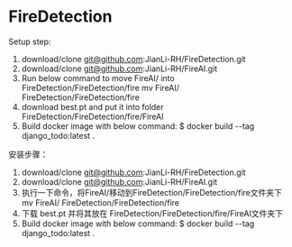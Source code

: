 # FireDetection

Setup step:
1. download/clone git@github.com:JianLi-RH/FireDetection.git
2. download/clone git@github.com:JianLi-RH/FireAI.git
3. Run below command to move FireAI/ into FireDetection/FireDetection/fire
    mv FireAI/ FireDetection/FireDetection/fire
4. download best.pt and put it into folder FireDetection/FireDetection/fire/FireAI
5. Build docker image with below command:
    $ docker build --tag django_todo:latest .


安装步骤：
1. download/clone git@github.com:JianLi-RH/FireDetection.git
2. download/clone git@github.com:JianLi-RH/FireAI.git
3. 执行一下命令，将FireAI/移动到FireDetection/FireDetection/fire文件夹下
    mv FireAI/ FireDetection/FireDetection/fire
4. 下载 best.pt 并将其放在 FireDetection/FireDetection/fire/FireAI文件夹下
5. Build docker image with below command:
    $ docker build --tag django_todo:latest .